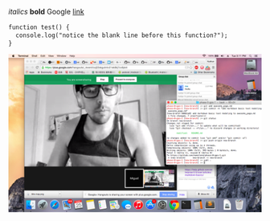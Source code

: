 
*italics*
**bold**
Google [link](https://www.google.com)
```
function test() {
  console.log("notice the blank line before this function?");
}
```

![alt text](screenshot.png)
